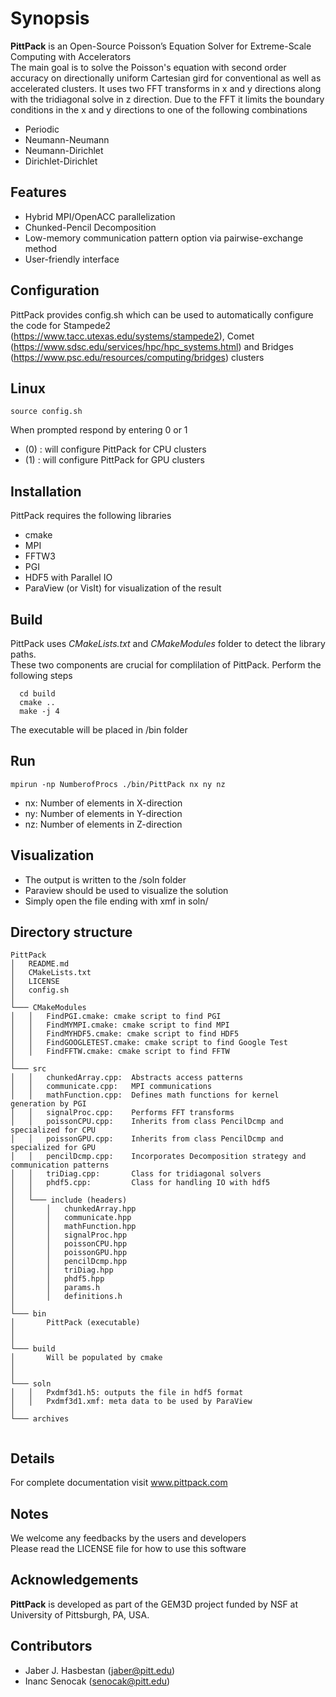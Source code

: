 # Synopsis
**PittPack** is an Open-Source Poisson’s Equation Solver for Extreme-Scale Computing with Accelerators <br/>
The main goal is to solve the Poisson's equation with second order accuracy on directionally uniform Cartesian gird for conventional
as well as accelerated clusters. It uses two FFT transforms in x and y directions along with the tridiagonal solve in z direction.
Due to the FFT it limits the boundary conditions in the x and y directions to one of the following combinations
  * Periodic
  * Neumann-Neumann
  * Neumann-Dirichlet
  * Dirichlet-Dirichlet
 

## Features
  * Hybrid MPI/OpenACC parallelization
  * Chunked-Pencil Decomposition
  * Low-memory communication pattern option via pairwise-exchange method
  * User-friendly interface   
 

## Configuration 
PittPack provides config.sh which can be used to automatically configure the code for Stampede2 (https://www.tacc.utexas.edu/systems/stampede2), Comet (https://www.sdsc.edu/services/hpc/hpc_systems.html) and Bridges (https://www.psc.edu/resources/computing/bridges) clusters 

## Linux 
```
source config.sh 
```
When prompted respond by entering 0 or 1    
* (0) : will configure PittPack for CPU clusters 
* (1) : will configure PittPack for GPU clusters



## Installation
PittPack requires the following libraries
  * cmake 
  * MPI 
  * FFTW3 
  * PGI  
  * HDF5 with Parallel IO
  * ParaView (or VisIt) for visualization of the result

##  Build  
PittPack uses *CMakeLists.txt* and *CMakeModules* folder to detect the library paths. <br/>
These two components are crucial for complilation of PittPack.
Perform the following steps
```
  cd build
  cmake ..
  make -j 4
```
The executable will be placed in /bin folder


## Run
```
mpirun -np NumberofProcs ./bin/PittPack nx ny nz 
```
  * nx: Number of elements in X-direction
  * ny: Number of elements in Y-direction
  * nz: Number of elements in Z-direction
 
## Visualization
  * The output is written to the /soln folder 
  * Paraview should be used to visualize the solution
  * Simply open the file ending with xmf in soln/ 


## Directory structure
```
PittPack
│   README.md
│   CMakeLists.txt    
│   LICENSE
│   config.sh
│
└─── CMakeModules
│   │   FindPGI.cmake: cmake script to find PGI 
│   │   FindMYMPI.cmake: cmake script to find MPI
│   │   FindMYHDF5.cmake: cmake script to find HDF5
│   │   FindGOOGLETEST.cmake: cmake script to find Google Test
│   │   FindFFTW.cmake: cmake script to find FFTW
│
└─── src
│   │   chunkedArray.cpp:  Abstracts access patterns 
│   │   communicate.cpp:   MPI communications
│   │   mathFunction.cpp:  Defines math functions for kernel generation by PGI
│   │   signalProc.cpp:    Performs FFT transforms
│   │   poissonCPU.cpp:    Inherits from class PencilDcmp and specialized for CPU
│   │   poissonGPU.cpp:    Inherits from class PencilDcmp and specialized for GPU
│   │   pencilDcmp.cpp:    Incorporates Decomposition strategy and communication patterns
│   │   triDiag.cpp:       Class for tridiagonal solvers      
│   │   phdf5.cpp:         Class for handling IO with hdf5     
│   │  
│   └─── include (headers)
│       │   chunkedArray.hpp
│       │   communicate.hpp  
│       │   mathFunction.hpp
│       │   signalProc.hpp
│       │   poissonCPU.hpp
│       │   poissonGPU.hpp
│       │   pencilDcmp.hpp
│       │   triDiag.hpp 
│       │   phdf5.hpp
│       │   params.h 
│       │   definitions.h 
│   
└─── bin
│       PittPack (executable)  
│  
│
└─── build   
│       Will be populated by cmake   
│  
│
└─── soln 
│   │   Pxdmf3d1.h5: outputs the file in hdf5 format 
│   │   Pxdmf3d1.xmf: meta data to be used by ParaView
│   
└─── archives
 
```

## Details
For complete documentation visit www.pittpack.com

## Notes 
We welcome any feedbacks by the users and developers <br/>
Please read the LICENSE file for how to use this software

## Acknowledgements
**PittPack** is developed as part of the GEM3D project funded by NSF at University of Pittsburgh, PA, USA. 


## Contributors
  * Jaber J. Hasbestan (jaber@pitt.edu)
  * Inanc Senocak (senocak@pitt.edu)

